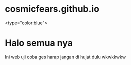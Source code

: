 # cosmicfears.github.io 
<type="color:blue">
<h1>Halo semua nya </h1>
<head>
 <p>Ini web uji coba ges harap jangan di hujat dulu wkwkkwkw </p>
</head>
